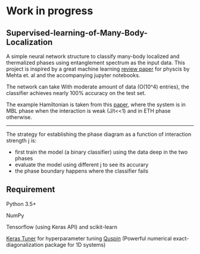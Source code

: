 # Work in progress

## Supervised-learning-of-Many-Body-Localization
A simple neural network structure to classify many-body localized and thermalized phases using entanglement spectrum as the input data. This project is inspired by a great machine learning [review paper](https://arxiv.org/abs/1803.08823) for physcis by Mehta et. al and the accompanying jupyter notebooks.

The network can take 
With moderate amount of data (O(10^4) entries), the classifier achieves nearly 100% accuracy on the test set.

The example Hamiltonian is taken from this [paper](https://link.aps.org/doi/10.1103/PhysRevB.100.235144),
where the system is in MBL phase when the interaction is weak (J/t<<1) and in ETH phase otherwise.

---
The strategy for establishing the phase diagram as a function of interaction strength j is:
* first train the model (a binary classifier) using the data deep in the two phases
* evaluate the model using different j to see its accurary
* the phase boundary happens where the classifier fails

## Requirement
Python 3.5+

NumPy

Tensorflow (using Keras API) and scikit-learn

[Keras Tuner](https://keras-team.github.io/keras-tuner/) for hyperparameter tuning
[Quspin](https://github.com/weinbe58/QuSpin) (Powerful numerical exact-diagonalization package for 1D systems)
